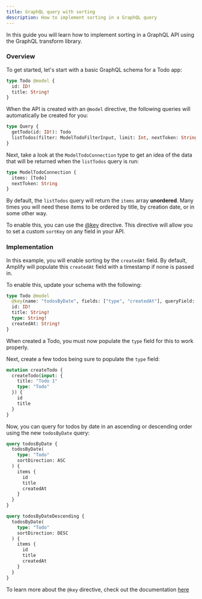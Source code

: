 ```yaml
---
title: GraphQL query with sorting
description: How to implement sorting in a GraphQL query
---
```


In this guide you will learn how to implement sorting in a GraphQL API using the GraphQL transform library.

### Overview

To get started, let's start with a basic GraphQL schema for a Todo app:

```graphql
type Todo @model {
  id: ID!
  title: String!
}
```

When the API is created with an `@model` directive, the following queries will automatically be created for you:

```graphql
type Query {
  getTodo(id: ID!): Todo
  listTodos(filter: ModelTodoFilterInput, limit: Int, nextToken: String): ModelTodoConnection
}
```

Next, take a look at the `ModelTodoConnection` type to get an idea of the data that will be returned when the `listTodos` query is run:

```graphql
type ModelTodoConnection {
  items: [Todo]
  nextToken: String
}
```

By default, the `listTodos` query will return the `items` array __unordered__. Many times you will need these items to be ordered by title, by creation date, or in some other way.

To enable this, you can use the [@key](~/cli/graphql-transformer/directives.md#key) directive. This directive will allow you to set a custom `sortKey` on any field in your API.

### Implementation

In this example, you will enable sorting by the `createdAt` field. By default, Amplify will populate this `createdAt` field with a timestamp if none is passed in.

To enable this, update your schema with the following:

```graphql
type Todo @model
  @key(name: "todosByDate", fields: ["type", "createdAt"], queryField: "todosByDate") {
  id: ID!
  title: String!
  type: String!
  createdAt: String!
}
```

<amplify-callout>

When created a Todo, you must now populate the `type` field for this to work properly.

</amplify-callout>

Next, create a few todos being sure to populate the `type` field:

```graphql
mutation createTodo {
  createTodo(input: {
    title: "Todo 1"
    type: "Todo"
  }) {
    id
    title
  }
}
```

Now, you can query for todos by date in an ascending or descending order using the new `todosByDate` query:

```graphql
query todosByDate {
  todosByDate(
    type: "Todo"
    sortDirection: ASC
  ) {
    items {
      id
      title
      createdAt
    }
  }
}

query todosByDateDescending {
  todosByDate(
    type: "Todo"
    sortDirection: DESC
  ) {
    items {
      id
      title
      createdAt
    }
  }
}
```

To learn more about the `@key` directive, check out the documentation [here](~/cli/graphql-transformer/directives.md#key)